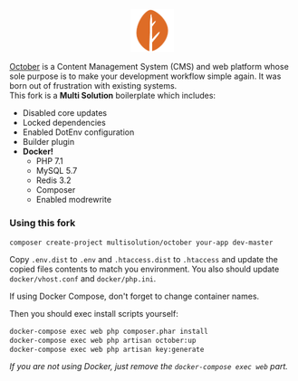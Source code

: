 <p align="center">
    <img src="https://github.com/octobercms/october/blob/master/themes/demo/assets/images/october.png?raw=true" alt="October" width="15%" height="15%" />
</p>

[October](http://octobercms.com) is a Content Management System (CMS) and web platform whose sole purpose is to make your development workflow simple again. It was born out of frustration with existing systems.<br>
This fork is a **Multi Solution** boilerplate which includes:

* Disabled core updates
* Locked dependencies
* Enabled DotEnv configuration
* Builder plugin
* **Docker!**
    * PHP 7.1
    * MySQL 5.7
    * Redis 3.2
    * Composer
    * Enabled modrewrite

### Using this fork

```shell
composer create-project multisolution/october your-app dev-master
```

Copy `.env.dist` to `.env` and `.htaccess.dist` to `.htaccess` and update the copied files contents to match you environment.
You also should update `docker/vhost.conf` and `docker/php.ini`.

If using Docker Compose, don't forget to change container names.

Then you should exec install scripts yourself:

```shell
docker-compose exec web php composer.phar install
docker-compose exec web php artisan october:up
docker-compose exec web php artisan key:generate
```
*If you are not using Docker, just remove the `docker-compose exec web` part.*
